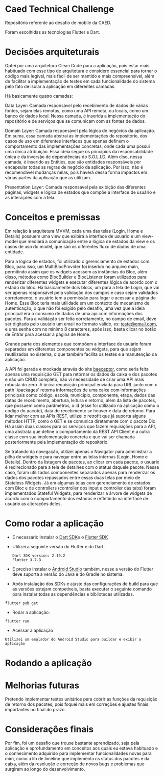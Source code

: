 # Caed Technical Challenge

Repositório referente ao desafio de mobile da CAED.

  Foram escolhidas as tecnologias Flutter e Dart.


# Decisões arquiteturais
  
  Optei por uma arquitetura Clean Code para a aplicação, pois estar mais habituado com esse tipo de arquitetura e considero essencial para tornar o código mais legível, mais fácil de ser mantido e mais compreensível, além de facilitar a implementação de testes em cada funcionalidade do sistema pelo fato de isolar a aplicação em diferentes camadas.

  Há basicamente quatro camadas:

  Data Layer: Camada responsável pelo recebimento de dados de várias fontes, sejam elas remotas, como uma API remota, ou locais, como um banco de dados local. Nessa camada, é inserida a implementação do repositório e de serviços que se comunicam com as fontes de dados.

  Domain Layer: Camada responsável pela lógica de negócios da aplicação. Em suma, essa camada abstrai as implementações do repositório, dos casos de uso em diferentes interfaces que apenas definem o comportamento das implementações concretas, onde cada uma possui uma única atribuição. Essa ideia segue os princípios da responsabilidade única e da inversão de dependências do S.O.L.I.D. Além diso, nessa camada, é inserido as Entities, que são entidades responsáveis por encapsular todas as regras de negócio da aplicação. Por isso, não é recomendável mudanças nelas, pois haverá dessa forma impactos em várias partes da aplicação que as utilizam.

  Presentation Layer: Camada responsável pela exibição das diferentes páginas, widgets e lógica de estados que compõe a interface de usuário e as interações com a tela. 

# Conceitos e premissas

  Em relação à arquitetura MVVM, cada uma das telas (Login, Home e Details) possuem uma view que exibirá a interface de usuário e um view-model que mediará a comunicação entre a lógica de estados da view e os casos de uso do model, que são os diferentes fluxo de dados de uma entidade.

  Para a lógica de estados, foi utilizado o gerenciamento de estados com Bloc, para isso, um MultiBlocProvider foi inserido no arquivo main, permitindo assim que os widgets acessem as instâncias do Bloc, além disso, métodos como BlocBuilder e BlocListener foram utilizados para renderizar diferentes widgets e executar diferentes lógica de acordo com o estado do bloc. Há basicamente dois blocs, um para a tela de Login, que vai ser apenas responsável pela validação dos campos e caso sejam validados corretamente, o usuário tem a permissão para logar e acessar a página de Home. Esse Bloc teria mais utilidade em um contexto de mecanismo de autenticação, o que não foi exigido pelo desafio, uma vez que a ideia principal era o consumo de dados de uma api com informações dos pacotes. Para a validação ser feita corretamente, no campo de email, deve ser digitado pelo usuário um email no formato válido, ex: teste@gmail.com, e uma senha com no mínimo 8 caracteres, após isso, basta clicar no botão de Entrar para acessar a página de Home.
  
  Grande parte dos elementos que compõem a interface de usuário foram separados em diferentes componentes ou widgets, para que sejam reutilizados no sistema, o que também facilita os testes e a manutenção da aplicação.
  
  A API foi gerada e mockada através do site [beeceptor](https://beeceptor.com/mock-api/), como seria feita apenas uma requisição GET para retornar os dados da caixa e dos pacotes e não um CRUD completo, não vi necessidade de criar uma API mais robusta do zero. A única requisição principal enviada para URL junto com o path '/packages' retorna informações de uma caixa com informações principais como código, escola, municipio, componente, etapa, dados das datas de recebimento, abertura, leitura e retorno, além da lista de pacotes, que possuem como parâmetros, o id (esse foi utilizado na aplicação como o código do pacote), data de recebimento se houver e data de retorno. Para lidar melhor com as APIs REST, utilizei o retrofit que já suporta alguns métodos HTTP, como o GET e se comunica diretamente com o pacote Dio. Há assim duas classes para os serviços que fazem requisições para a API, uma abstrata que define o comportamento da REST API Client e a outra classe com sua implementação concreta e que vai ser chamada posteriormente pela implementação do repositório.

  Se tratando da navegação, utilizei apenas o Navigator para administrar a pilha de widgets e para navegar entre as telas internas (Login, Home e Details). Dentro da listagem de pacotes, ao clicar em cada pacote, o usuário é redirecionado para a tela de detalhes com o status daquele pacote. Nesse caso, foram utilizados componentes separados apenas para renderizar os dados dos pacotes repassados entre essas duas telas por meio de Stateless Widgets. Já em algumas telas com gerenciamento de estados com Bloc e de controllers (controller dos input e controller das tabs) foram implementados Stateful Widgets, para renderizar a árvore de widgets de acordo com o comportamento dos estados e refletindo na interface de usuário as alterações deles.
  
 # Como rodar a aplicação
  
  - É necessário instalar o [Dart SDK](https://dart.dev/get-dart)e  o [Flutter SDK](https://docs.flutter.dev/get-started/install)
  - Utilizei a seguinte versão do Flutter e do Dart:
        
        Dart SDK version: 2.19.2 
        Flutter 3.7.3 

  - É preciso instalar o [Android Studio](https://developer.android.com/studio) também, nesse a versão do Flutter deve suporta a versão do Java e do Gradle no sistema.
  - Após instalação dos SDKs e ajuste das configurações de build para que as versões estejam competíveis, basta executar o seguinte comando para instalar todas as dependências e bibliotecas utilizadas.

```
flutter pub get
```

- Rodar a aplicação: 

```
flutter run
```

- Acessar a aplicação

```
Utilizei um emulador do Android Studio para buildar e exibir a aplicação
```

# Rodando a aplicação






# Melhorias futuras
  
  Pretendo implementar testes unitários para cobrir as funções da requisição de retorno dos pacotes, pois foquei mais em correções e ajustes finais importantes no final do prazo.

# Considerações finais

  Por fim, foi um desafio que trouxe bastante aprendizado, seja pela aplicação e aprofundamento em conceitos aos quais eu estava habituado e o conhecimento adquirido para implementar funcionalidades novas para mim, como a lib de timeline que implementa os status dos pacotes e da caixa, além da resolução e correção de novos bugs e problemas que surgiram ao longo do desenvolvimento.